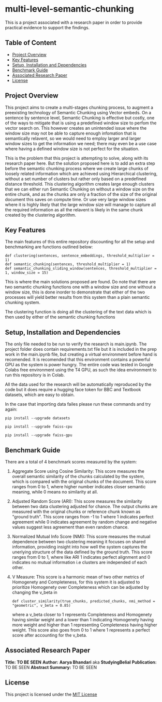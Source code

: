 # multi-level-semantic-chunking
This is a project associated with a research paper in order to provide practical evidence to support the findings.

## Table of Content
* [Project Overview](#project-overview)
* [Key Features](#key-features)
* [Setup, Installation and Dependencies](#setup-installation-and-dependencies)
* [Benchmark Guide](#benchmark-guide)
* [Associated Research Paper](#associated-research-paper)
* [License](#license)

## Project Overview
This project aims to create a multi-stages chunking process, to augment a preexisting technology of Semantic Chunking using Vector embeds. On a sentence by sentence level, Semantic Chunking is effective but costly, one of the ways to mitigate that is using a predefined window size to perfom the vector search on. This however creates an unintended issue where the window size may not be able to capture enough infomation that is semantically relavent, so we would need to employ larger and larger window sizes to get the information we need; there may even be a use case where having a defined window size is not perfect for the situation.

This is the problem that this project is attempting to solve, along with its research paper here. But the solution proposed here is to add an extra step before the semantic chunking process where we create large chunks of loosely related information which are achieved using Hierarchical clustering, without a set number of clusters but rather only based on a predefined distance threshold. This clustering algorithm creates large enough clusters that we can either run Semantic Chunking on without a window size on the entire chunk, and as the chunks are only a fraction of the size of the original document this saves on compute time. Or use very large window sizes where it is highly likely that the large window size will manage to capture all the required information as all the relavent is likely in the same chunk created by the clustering algorithm.

## Key Features
The main features of this entire repository discounting for all the setup and benchmarking are functions outlined below:
```
def clustering(sentences, sentence_embeddings, threshold_multiplier = 1)
def semantic_chunking(sentences, threshold_multiplier = 1)
def semantic_chunking_sliding_window(sentences, threshold_multiplier = 1, window_size = 15)
```
This is where the main solutions proposed are found. Do note that there are two semantic chunking functions one with a window size and one without a window size, this is done inorder to demonstrate that either of the two processes will yield better results from this system than a plain semantic chunking system.

The clustering function is doing all the clustering of the text data which is then used by either of the semantic chunking functions

## Setup, Installation and Dependencies
The only file needed to be run to verify the research is main.ipynb. The project folder does contain requirements.txt file but it is included in the prep work in the main.ipynb file, but creating a virtual environment before hand is recomended.
It is recomended that this environment contains a powerful GPU as the system is power hungry. The entire code was tested in Google Colabs free environment using the T4 GPU, as such the idea environment to run this repository is in Colab.

All the data used for the research will be automatically reproduced by the code but it does require a hugging face token for BBC and Textbook datasets, which are easy to obtain.

In the case that importing data failes please run these commands and try again:
```
pip install --upgrade datasets
```
```
pip install --upgrade faiss-cpu
```
```
pip install --upgrade faiss-gpu
```

## Benchmark Guide
There are a total of 4 benchmark scores measured by the system:
1. Aggregate Score using Cosine Similarity:
    This score measures the overall semantic similarity of the chunks calculated by the system, which is compared with the original chunks of the document.
    This score ranges from 0 to 1, where higher number indicates closer semantic meaning, while 0 means no similarity at all.

2. Adjusted Random Score (ARI):
    This score measures the similarity between two data clustering adjusted for chance. The output chunks are measured with the original chunks or reference chunk known as "ground truth".
    This score ranges from -1 to 1 where 1 indicates perfect agreement while 0 indicates agreement by random change and negative values suggest less agreement than even random chance.

3. Normalized Mutual Info Score (NMI):
    This score measures the mutual dependence between two clustering meaning it focuses on shared information, providing insight into how well the system captures the unerlying structure of the data defined by the ground truth.
    This score ranges from 0 to 1, where like ARI 1 indicates perfect alignment and 0 indicates no mutual information i.e clusters are independed of each other.

4. V Measure:
    This score is a harmonic mean of two other metrics of Homogenety and Completeness, for this system it is adjusted to prioritize Homogenety over Completeness which can be adjusted by changing the v_beta in
    ```
    def cluster_similarity(true_chunks, predicted_chunks, nmi_method = "geometric", v_beta = 0.85)
    ```
    where a v_beta closer to 1 represents Completeness and Homogenety having similar weight and a lower than 1 indicating Homogenety having more weight and higher than 1 representing Completeness having higher weight.
    This score also goes from 0 to 1 where 1 represents a perfect score after accounting for the v_beta.

## Associated Research Paper
**Title:** **TO BE SEEN**
**Author:** **Aarya Bhandari** aka **StudyingBelial**
**Publication:** TO BE SEEN
**Abstract Summary:** TO BE SEEN

## License
This project is licensed under the [MIT License](LICENSE)